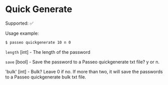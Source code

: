 # Quick Generate

Supported: ✅

Usage example:

```bash
$ passeo quickgenerate 10 n 0
```

`length` [int] - The length of the password

`save` [bool] - Save the password to a Passeo quickgenerate txt file? y or n.

'bulk' [int] - Bulk? Leave 0 if no. If more than two, it will save the passwords to a Passeo quickgenerate bulk txt file.
